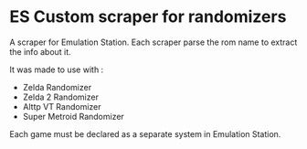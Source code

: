 # ES Custom scraper for randomizers
A scraper for Emulation Station.
Each scraper parse the rom name to extract the info about it.

It was made to use with :
* Zelda Randomizer
* Zelda 2 Randomizer
* Alttp VT Randomizer
* Super Metroid Randomizer

Each game must be declared as a separate system in Emulation Station.